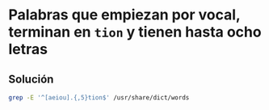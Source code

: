 # Palabras que empiezan por vocal, terminan en `tion` y tienen hasta ocho letras

## Solución

```bash
grep -E '^[aeiou].{,5}tion$' /usr/share/dict/words
```
